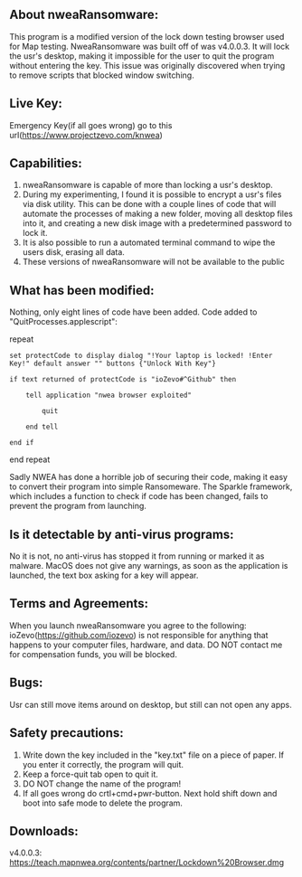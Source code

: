 ## About nweaRansomware:
This program is a modified version of the lock down testing browser used for Map testing.
NweaRansomware was built off of was v4.0.0.3.
It will lock the usr's desktop, making it impossible for the user to quit the program without entering the key.
This issue was originally discovered when trying to remove scripts that blocked window switching.

## Live Key:
Emergency Key(if all goes wrong) go to this url(https://www.projectzevo.com/knwea)

## Capabilities:
1. nweaRansomware is capable of more than locking a usr's desktop.
2. During my experimenting, I found it is possible to encrypt a usr's files via disk utility.
This can be done with a couple lines of code that will automate the processes of making a new folder,
moving all desktop files into it, and creating a new disk image with a predetermined password to lock it.
3. It is also possible to run a automated terminal command to wipe the users disk,
erasing all data.
4. These versions of nweaRansomware will not be available to the public

## What has been modified:
Nothing, only eight lines of code have been added.
Code added to "QuitProcesses.applescript":


repeat

	set protectCode to display dialog "!Your laptop is locked! !Enter Key!" default answer "" buttons {"Unlock With Key"}
	
	if text returned of protectCode is "ioZevo#^Github" then
	
		tell application "nwea browser exploited"
		
			quit
			
		end tell
	
	end if
	
end repeat

Sadly NWEA has done a horrible job of securing their code, making it easy to convert their program
into simple Ransomeware. The Sparkle framework, which includes a function to check if code has been
changed, fails to prevent the program from launching.

## Is it detectable by anti-virus programs:
No it is not, no anti-virus has stopped it from running or marked it as malware.
MacOS does not give any warnings, as soon as the application is launched,
the text box asking for a key will appear.

## Terms and Agreements:
When you launch nweaRansomware you agree to the following:
ioZevo(https://github.com/iozevo) is not responsible for anything that
happens to your computer files, hardware, and data. DO NOT contact me for
compensation funds, you will be blocked.

## Bugs:
Usr can still move items around on desktop, but still can not open any apps.

## Safety precautions:
1. Write down the key included in the "key.txt" file on a piece of paper.
   If you enter it correctly, the program will quit.
2. Keep a force-quit tab open to quit it.
3. DO NOT change the name of the program!
4. If all goes wrong do crtl+cmd+pwr-button. Next hold shift down and boot into safe mode to delete the program.

## Downloads:
v4.0.0.3: https://teach.mapnwea.org/contents/partner/Lockdown%20Browser.dmg
